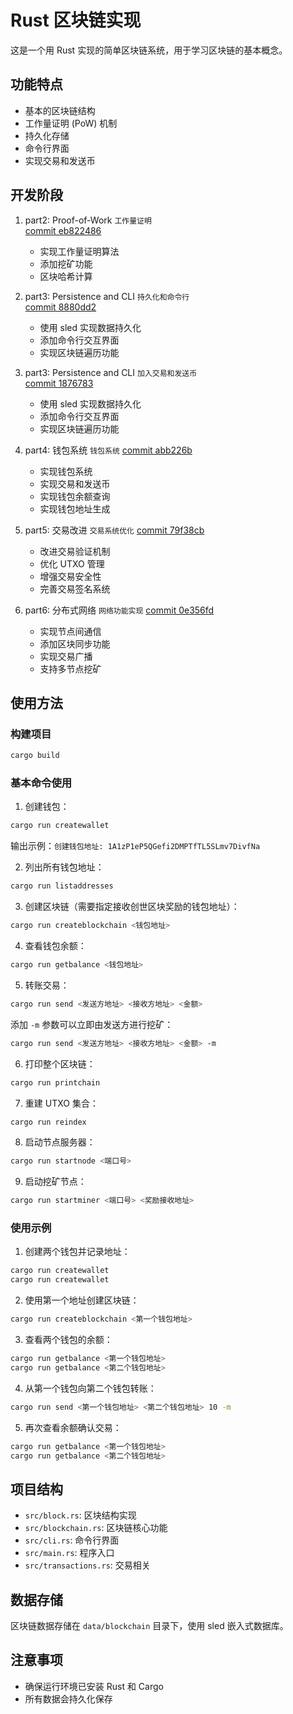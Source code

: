 # Rust 区块链实现

这是一个用 Rust 实现的简单区块链系统，用于学习区块链的基本概念。

## 功能特点

- 基本的区块链结构
- 工作量证明 (PoW) 机制
- 持久化存储
- 命令行界面
- 实现交易和发送币


## 开发阶段


1. part2: Proof-of-Work      `工作量证明`            
   [commit eb822486](https://github.com/eatbreads/bitcoin_demo/tree/eb822486)
   - 实现工作量证明算法
   - 添加挖矿功能
   - 区块哈希计算

2. part3: Persistence and CLI `持久化和命令行`  
   [commit 8880dd2](https://github.com/eatbreads/bitcoin_demo/tree/8880dd2)
   - 使用 sled 实现数据持久化
   - 添加命令行交互界面
   - 实现区块链遍历功能
3. part3: Persistence and CLI `加入交易和发送币`  
   [commit 1876783](https://github.com/eatbreads/bitcoin_demo/tree/1876783)
   - 使用 sled 实现数据持久化
   - 添加命令行交互界面
   - 实现区块链遍历功能

4. part4: 钱包系统 `钱包系统`
   [commit abb226b](https://github.com/eatbreads/bitcoin_demo/tree/abb226b)
   - 实现钱包系统
   - 实现交易和发送币
   - 实现钱包余额查询
   - 实现钱包地址生成

   
5. part5: 交易改进 `交易系统优化`
   [commit 79f38cb](https://github.com/eatbreads/bitcoin_demo/tree/79f38cb0eebb4f6fc561e7fb0eecfcdbd875e1ef)
   - 改进交易验证机制
   - 优化 UTXO 管理
   - 增强交易安全性
   - 完善交易签名系统
6. part6: 分布式网络 `网络功能实现`
   [commit 0e356fd](https://github.com/eatbreads/bitcoin_demo/tree/0e356fd)
   - 实现节点间通信
   - 添加区块同步功能
   - 实现交易广播
   - 支持多节点挖矿

## 使用方法

### 构建项目

```bash
cargo build
```
### 基本命令使用

1. 创建钱包：
```bash
cargo run createwallet
```
输出示例：`创建钱包地址: 1A1zP1eP5QGefi2DMPTfTL5SLmv7DivfNa`

2. 列出所有钱包地址：
```bash
cargo run listaddresses
```

3. 创建区块链（需要指定接收创世区块奖励的钱包地址）：
```bash
cargo run createblockchain <钱包地址>
```

4. 查看钱包余额：
```bash
cargo run getbalance <钱包地址>
```

5. 转账交易：
```bash
cargo run send <发送方地址> <接收方地址> <金额>
```
添加 `-m` 参数可以立即由发送方进行挖矿：
```bash
cargo run send <发送方地址> <接收方地址> <金额> -m
```

6. 打印整个区块链：
```bash
cargo run printchain
```

7. 重建 UTXO 集合：
```bash
cargo run reindex
```

8. 启动节点服务器：
```bash
cargo run startnode <端口号>
```

9. 启动挖矿节点：
```bash
cargo run startminer <端口号> <奖励接收地址>
```

### 使用示例

1. 创建两个钱包并记录地址：
```bash
cargo run createwallet
cargo run createwallet
```

2. 使用第一个地址创建区块链：
```bash
cargo run createblockchain <第一个钱包地址>
```

3. 查看两个钱包的余额：
```bash
cargo run getbalance <第一个钱包地址>
cargo run getbalance <第二个钱包地址>
```

4. 从第一个钱包向第二个钱包转账：
```bash
cargo run send <第一个钱包地址> <第二个钱包地址> 10 -m
```

5. 再次查看余额确认交易：
```bash
cargo run getbalance <第一个钱包地址>
cargo run getbalance <第二个钱包地址>
```

## 项目结构

- `src/block.rs`: 区块结构实现
- `src/blockchain.rs`: 区块链核心功能
- `src/cli.rs`: 命令行界面
- `src/main.rs`: 程序入口
- `src/transactions.rs`: 交易相关
## 数据存储

区块链数据存储在 `data/blockchain` 目录下，使用 sled 嵌入式数据库。

## 注意事项

- 确保运行环境已安装 Rust 和 Cargo
- 所有数据会持久化保存
